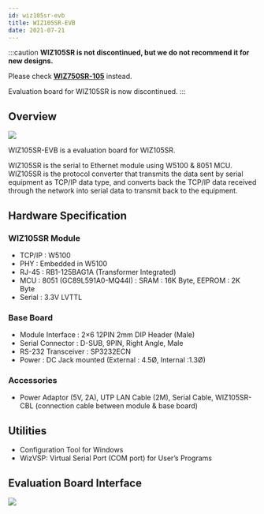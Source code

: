 ```yaml
---
id: wiz105sr-evb
title: WIZ105SR-EVB
date: 2021-07-21
---
```


:::caution
**WIZ105SR is not discontinued, but we do not recommend it for new designs.**

Please check **[WIZ750SR-105](./../WIZ750SR-1xx-Series/WIZ750SR-105/WIZ750SR-105.md)** instead.

Evaluation board for WIZ105SR is now discontinued.
:::

## Overview

![](/img/products/wiz105sr/ShopDtl_1065_20150108162433.jpg)

WIZ105SR-EVB is a evaluation board for WIZ105SR.

WIZ105SR is the serial to Ethernet module using W5100 & 8051 MCU. WIZ105SR is the protocol converter that transmits the data sent by serial equipment as TCP/IP data type, and converts back the TCP/IP data received through the network into serial data to transmit back to the equipment.

## Hardware Specification

### WIZ105SR Module

- TCP/IP : W5100
- PHY : Embedded in W5100
- RJ-45 : RB1-125BAG1A (Transformer Integrated)
- MCU : 8051 (GC89L591A0-MQ44I) : SRAM : 16K Byte, EEPROM : 2K Byte
- Serial : 3.3V LVTTL

### Base Board

- Module Interface : 2×6 12PIN 2mm DIP Header (Male)
- Serial Connector : D-SUB, 9PIN, Right Angle, Male
- RS-232 Transceiver : SP3232ECN
- Power : DC Jack mounted (External : 4.5Ø, Internal :1.3Ø)

### Accessories

- Power Adaptor (5V, 2A), UTP LAN Cable (2M), Serial Cable, WIZ105SR-CBL (connection cable between module & base board)

## Utilities

- Configuration Tool for Windows
- WizVSP: Virtual Serial Port (COM port) for User’s Programs

## Evaluation Board Interface

![](/img/products/wiz105sr/140626_73501.jpg)